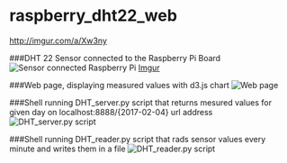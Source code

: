 # raspberry_dht22_web
http://imgur.com/a/Xw3ny

###DHT 22 Sensor connected to the Raspberry Pi Board
![Sensor connected Raspberry Pi](http://imgur.com/lVuFEXh)
[Imgur](http://i.imgur.com/lVuFEXh.jpg)

###Web page, displaying measured values with d3.js chart
![Web page](http://imgur.com/k8wvEZ5)

###Shell running DHT_server.py script that returns mesured values for given day on localhost:8888/{2017-02-04} url address
![DHT_server.py script](http://imgur.com/rhkml9a)

###Shell running DHT_reader.py script that rads sensor values every minute and writes them in a file
![DHT_reader.py script](http://imgur.com/u8cDAqI)